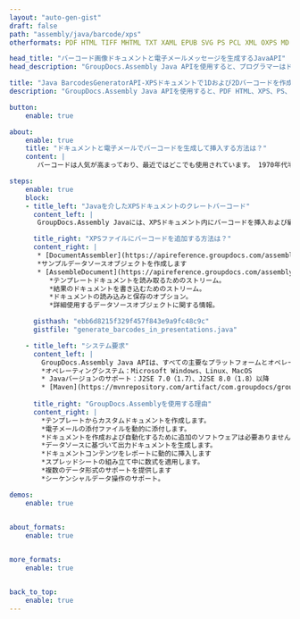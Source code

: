 ```yaml
---
layout: "auto-gen-gist"
draft: false
path: "assembly/java/barcode/xps"
otherformats: PDF HTML TIFF MHTML TXT XAML EPUB SVG PS PCL XML OXPS MD EML EMLX MSG 

head_title: "バーコード画像ドキュメントと電子メールメッセージを生成するJavaAPI"
head_description: "GroupDocs.Assembly Java APIを使用すると、プログラマーはドキュメント（PDF、DOC、DOCX、RTF、XLSX、CSV、PPTX）およびEメール（EML EMLX MSG）メッセージにバーコードを作成および追加できます。."

title: "Java BarcodesGeneratorAPI-XPSドキュメントで1Dおよび2Dバーコードを作成する"
description: "GroupDocs.Assembly Java APIを使用すると、PDF HTML、XPS、PS、TXT、EPUB、PCL、SVG、ドキュメントおよび電子メール（EML、EMLX、MSG）メッセージ内に1Dおよび2Dバーコード画像を生成および追加できます。."

button:
    enable: true

about:
    enable: true
    title: "ドキュメントと電子メールでバーコードを生成して挿入する方法は？"
    content: |
       バーコードは人気が高まっており、最近ではどこでも使用されています。 1970年代半ばに食料品店に登場し始め、今日では本、切符、薬を追跡するための病院、自動車部品店などで見つけることができます。このWebページでは、Javaアプリケーションでドキュメントや電子メール内にバーコード画像を動的に作成および追加する方法について説明します。 GroupDocs.Assembly for Javaは、ソフトウェア開発者が強力なドキュメント自動化およびレポートアプリケーションを作成するのに役立つ非常に便利なAPIです。 PDF、HTML、XPS、Microsoft Office Word、Excelワークシート、PowerPointプレゼンテーション、Outlook電子メールなどの多くの一般的なドキュメント形式の処理をサポートします。 Java APIを使用すると、わずか数行のコードで、ドキュメント内や電子メールメッセージ内にバーコード画像を簡単に作成して挿入できます。また、バーコード画像の拡大縮小、前面と背面の色の変更、バーコード画像の解像度の変更、バーコードテキストの配置、フォントの変更などのバーコード画像のプロパティの変更もサポートしています。 

steps:
    enable: true
    block:
    - title_left: "Javaを介したXPSドキュメントのクレートバーコード"
      content_left: |
       GroupDocs.Assembly Javaには、XPSドキュメント内にバーコードを挿入および編集するための完全な機能が含まれています。次のJavaコード例は、わずか数行のコードでXPSドキュメント内にバーコードイメージを作成して使用する方法を示しています。 

      title_right: "XPSファイルにバーコードを追加する方法は？"
      content_right: |
       * [DocumentAssembler](https://apireference.groupdocs.com/assembly/java/com.groupdocs.assembly/DocumentAssembler）のインスタンスを作成します 
       *サンプルデータソースオブジェクトを作成します
       * [AssembleDocument](https://apireference.groupdocs.com/assembly/java/com.groupdocs.assembly/DocumentAssembler#assembleDocument-java.io.InputStream-java.io.OutputStream-com.groupdocs.assembly.DataSourceInfo) を呼び出します。次のパラメータを使用するメソッド
          *テンプレートドキュメントを読み取るためのストリーム。
          *結果のドキュメントを書き込むためのストリーム。
          *ドキュメントの読み込みと保存のオプション。
          *詳細使用するデータソースオブジェクトに関する情報。

      gisthash: "ebb6d8215f329f457f843e9a9fc48c9c"
      gistfile: "generate_barcodes_in_presentations.java"     

    - title_left: "システム要求"
      content_left: |
        GroupDocs.Assembly Java APIは、すべての主要なプラットフォームとオペレーティングシステムでサポートされています。 Microsoft Word、Excel、PowerPoint、Outlook、OpenOffice、その他50以上の形式でドキュメントを生成できます。完全なシステム要件ガイドについては、[システム要件](https://docs.groupdocs.com/assembly/java/system-requirements/）にアクセスしてください。以下のコードを実行する前に、次の前提条件がインストールされていることを確認してください。システム：
        *オペレーティングシステム：Microsoft Windows、Linux、MacOS
        * Javaバージョンのサポート：J2SE 7.0（1.7）、J2SE 8.0（1.8）以降
        * [Maven](https://mvnrepository.com/artifact/com.groupdocs/groupdocs-assembly/）から最新バージョンのGroupDocs.AssemblyJavaAPIを入手します。
        
      title_right: "GroupDocs.Assemblyを使用する理由"
      content_right: |
        *テンプレートからカスタムドキュメントを作成します。
        *電子メールの添付ファイルを動的に添付します。
        *ドキュメントを作成および自動化するために追加のソフトウェアは必要ありません。
        *データソースに基づいて出力ドキュメントを生成します。
        *ドキュメントコンテンツをレポートに動的に挿入します
        *スプレッドシートの組み立て中に数式を適用します。
        *複数のデータ形式のサポートを提供します
        *シーケンシャルデータ操作のサポート。

demos:
    enable: true
        

about_formats:
    enable: true


more_formats:
    enable: true


back_to_top:
    enable: true
---
```

